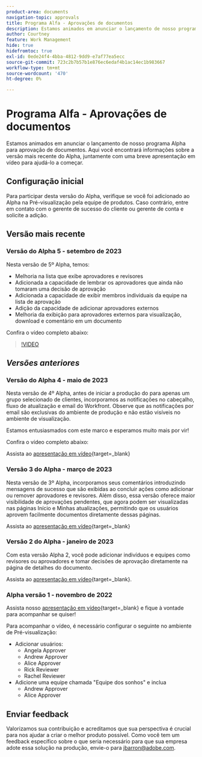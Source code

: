 ```yaml
---
product-area: documents
navigation-topic: approvals
title: Programa Alfa - Aprovações de documentos
description: Estamos animados em anunciar o lançamento de nosso programa Alpha para aprovação de documentos. Aqui você encontrará informações sobre a versão mais recente do Alpha, juntamente com uma breve apresentação em vídeo para ajudá-lo a começar.
author: Courtney
feature: Work Management
hide: true
hidefromtoc: true
exl-id: 0ede24f4-4bba-4812-9dd9-e7af77ea5ecc
source-git-commit: 723c2b7b57b1e876ec6edaf4b1ac14ec1b983667
workflow-type: tm+mt
source-wordcount: '470'
ht-degree: 0%

---
```


# Programa Alfa - Aprovações de documentos

Estamos animados em anunciar o lançamento de nosso programa Alpha para aprovação de documentos. Aqui você encontrará informações sobre a versão mais recente do Alpha, juntamente com uma breve apresentação em vídeo para ajudá-lo a começar.

## Configuração inicial

Para participar desta versão do Alpha, verifique se você foi adicionado ao Alpha na Pré-visualização pela equipe de produtos. Caso contrário, entre em contato com o gerente de sucesso do cliente ou gerente de conta e solicite a adição.

## Versão mais recente

### Versão do Alpha 5 - setembro de 2023

Nesta versão de 5º Alpha, temos:

* Melhoria na lista que exibe aprovadores e revisores
* Adicionada a capacidade de lembrar os aprovadores que ainda não tomaram uma decisão de aprovação
* Adicionada a capacidade de exibir membros individuais da equipe na lista de aprovação
* Adição da capacidade de adicionar aprovadores externos
* Melhoria da exibição para aprovadores externos para visualização, download e comentário em um documento

Confira o vídeo completo abaixo:

>[!VIDEO](https://video.tv.adobe.com/v/3424613/)

## _Versões anteriores_

### Versão do Alpha 4 - maio de 2023

Nesta versão de 4º Alpha, antes de iniciar a produção do para apenas um grupo selecionado de clientes, incorporamos as notificações no cabeçalho, fluxo de atualização e email do Workfront. Observe que as notificações por email são exclusivas do ambiente de produção e não estão visíveis no ambiente de visualização. <!--If you're interested in having this release implemented in your production environment on June 14th, please reach out to me directly at jbarron@adobe.com.-->

Estamos entusiasmados com este marco e esperamos muito mais por vir!

Confira o vídeo completo abaixo:

Assista ao [apresentação em vídeo](https://video.tv.adobe.com/v/3420094/){target=_blank}

### Versão 3 do Alpha - março de 2023

Nesta versão de 3º Alpha, incorporamos seus comentários introduzindo mensagens de sucesso que são exibidas ao concluir ações como adicionar ou remover aprovadores e revisores. Além disso, essa versão oferece maior visibilidade de aprovações pendentes, que agora podem ser visualizadas nas páginas Início e Minhas atualizações, permitindo que os usuários aprovem facilmente documentos diretamente dessas páginas.

Assista ao [apresentação em vídeo](https://video.tv.adobe.com/v/3417854/){target=_blank}

### Versão 2 do Alpha - janeiro de 2023

Com esta versão Alpha 2, você pode adicionar indivíduos e equipes como revisores ou aprovadores e tomar decisões de aprovação diretamente na página de detalhes do documento.

Assista ao [apresentação em vídeo](https://video.tv.adobe.com/v/3413941){target=_blank}.

### Alpha versão 1 - novembro de 2022

Assista nosso [apresentação em vídeo](https://video.tv.adobe.com/v/3412837){target=_blank} e fique à vontade para acompanhar se quiser!

Para acompanhar o vídeo, é necessário configurar o seguinte no ambiente de Pré-visualização:

* Adicionar usuários:
   * Angela Approver
   * Andrew Approver
   * Alice Approver
   * Rick Reviewer
   * Rachel Reviewer
* Adicione uma equipe chamada &quot;Equipe dos sonhos&quot; e inclua
   * Andrew Approver
   * Alice Approver

## Enviar feedback

Valorizamos sua contribuição e acreditamos que sua perspectiva é crucial para nos ajudar a criar o melhor produto possível. Como você tem um feedback específico sobre o que seria necessário para que sua empresa adote essa solução na produção, envie-o para [jbarron@adobe.com](mailto:jbarron@adobe.com).

